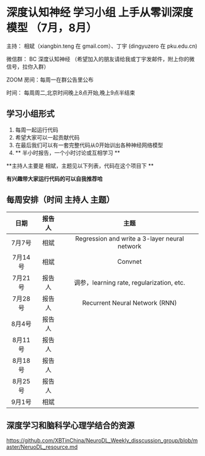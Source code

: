 # 深度认知神经 学习小组 上手从零训深度模型 （7月，8月）

主持： 相斌（xiangbin.teng 在 gmail.com）、丁宇 (dingyuzero 在 pku.edu.cn)

微信群： BC 深度认知神经 
（希望加入的朋友请给我或丁宇发邮件，附上你的微信号，拉你入群）

ZOOM 房间：每周一在群公告里公布

时间： 每周周二,北京时间晚上8点开始,晚上9点半结束	


## 学习小组形式
1. 每周一起运行代码
2. 希望大家可以一起贡献代码
3. 在最后我们可以有一套完整代码从0开始训出各种神经网络模型
4. ** 半小时报告，一个小时讨论或互相学习 **

**主持人主要是 相斌，主题见以下列表，代码在这个项目下 **

**有兴趣带大家运行代码的可以自我推荐哈**

## 每周安排（时间 主持人 主题）
| 日期 | 报告人 | 主题 |
| :---: | :---: | :---: | 
| 7月7号 | 相斌 | Regression and write a 3-layer neural network|
| 7月14号 | 相斌 | Convnet|
| 7月21号 | 报告人 | 调参，learning rate, regularization, etc. |
| 7月28号 | 报告人 | Recurrent Neural Network (RNN) |
| 8月4号 | 报告人 |  |
| 8月11号 | 报告人 |   |
| 8月18号 | 报告人 |  |
| 8月25号 | 报告人 |   |
| 9月1号 | 相斌 |  |

## 深度学习和脑科学心理学结合的资源 
https://github.com/XBTinChina/NeuroDL_Weekly_disscussion_group/blob/master/NeruoDL_resource.md


